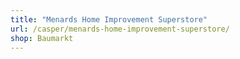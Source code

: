 ```yaml
---
title: "Menards Home Improvement Superstore"
url: /casper/menards-home-improvement-superstore/
shop: Baumarkt
---
```

